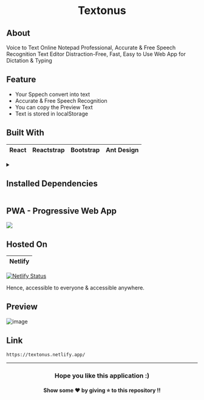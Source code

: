<h1 align="center">Textonus</h1>

## About
Voice to Text Online Notepad Professional, Accurate &amp; Free Speech Recognition Text Editor Distraction-Free, Fast, Easy to Use Web App for Dictation &amp; Typing

## Feature 
* Your Sppech convert into text
* Accurate &amp; Free Speech Recognition
* You can copy the Preview Text
* Text is stored in localStorage

## Built With 
|React|Reactstrap|Bootstrap|Ant Design|
|---|---|---|---|

<details><summary>
<h2>Installed Dependencies</h2></summary>

```
# npm packages

npm install --save bootstrap
npm install reactstrap
npm i react-icons --save
npm install antd 
npm i react-copy-to-clipboard
```

</details>

## PWA - Progressive Web App
<a href="https://textonus.netlify.app/" target="_blank">
  <img src="https://github.com/TheNewC0der-24/Textonus/blob/master/Lighthouse%20Report.png" />
</a>

## Hosted On
|Netlify|
|---| 
[![Netlify Status](https://api.netlify.com/api/v1/badges/4d507d1a-8799-48ff-ac59-e1ddd60a1c2e/deploy-status)](https://app.netlify.com/sites/textonus/deploys)

Hence, accessible to everyone & accessible anywhere.

## Preview
![image](https://github.com/TheNewC0der-24/Textonus/blob/master/Preview.png)

## Link
```
https://textonus.netlify.app/
```

--- 
<h3 align='center'>Hope you like this application :)</h3>
<h4 align='center'>Show some ❤️ by giving ⭐ to this repository !!</h4>
